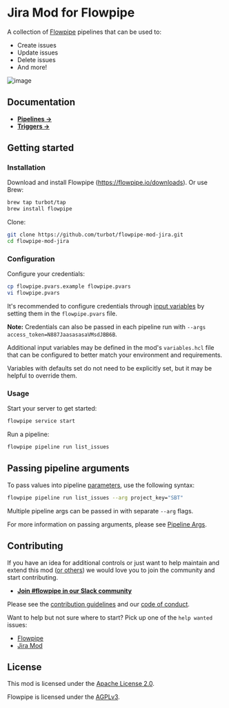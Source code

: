 # Jira Mod for Flowpipe

A collection of [Flowpipe](https://flowpipe.io) pipelines that can be used to:
- Create issues
- Update issues
- Delete issues
- And more!

![image](https://github.com/turbot/flowpipe-mod-jira/blob/staging/docs/images/flowpipe_test_run.png?raw=true)

## Documentation

- **[Pipelines →](https://hub.flowpipe.io/mods/turbot/jira/pipelines)**
- **[Triggers →](https://hub.flowpipe.io/mods/turbot/jira/triggers)**

## Getting started

### Installation

Download and install Flowpipe (https://flowpipe.io/downloads). Or use Brew:

```sh
brew tap turbot/tap
brew install flowpipe
```

Clone:

```sh
git clone https://github.com/turbot/flowpipe-mod-jira.git
cd flowpipe-mod-jira
```

### Configuration

Configure your credentials:

```sh
cp flowpipe.pvars.example flowpipe.pvars
vi flowpipe.pvars
```

It's recommended to configure credentials through [input variables](https://flowpipe.io/docs/using-flowpipe/mod-variables) by setting them in the `flowpipe.pvars` file.

**Note:** Credentials can also be passed in each pipeline run with `--args access_token=N887JaasasasaVMsdJBB6B`.

Additional input variables may be defined in the mod's `variables.hcl` file that can be configured to better match your environment and requirements.

Variables with defaults set do not need to be explicitly set, but it may be helpful to override them.

### Usage

Start your server to get started:

```sh
flowpipe service start
```

Run a pipeline:

```sh
flowpipe pipeline run list_issues
```

## Passing pipeline arguments

To pass values into pipeline [parameters](https://flowpipe.io/docs/using-flowpipe/pipeline-parameters), use the following syntax:

```sh
flowpipe pipeline run list_issues --arg project_key="SBT"
```

Multiple pipeline args can be passed in with separate `--arg` flags.

For more information on passing arguments, please see [Pipeline Args](https://flowpipe.io/docs/using-flowpipe/pipeline-arguments).

## Contributing

If you have an idea for additional controls or just want to help maintain and extend this mod ([or others](https://github.com/topics/flowpipe-mod)) we would love you to join the community and start contributing.

- **[Join #flowpipe in our Slack community ](https://flowpipe.io/community/join)**

Please see the [contribution guidelines](https://github.com/turbot/flowpipe/blob/main/CONTRIBUTING.md) and our [code of conduct](https://github.com/turbot/flowpipe/blob/main/CODE_OF_CONDUCT.md).

Want to help but not sure where to start? Pick up one of the `help wanted` issues:

- [Flowpipe](https://github.com/turbot/flowpipe/labels/help%20wanted)
- [Jira Mod](https://github.com/turbot/flowpipe-mod-jira/labels/help%20wanted)

## License

This mod is licensed under the [Apache License 2.0](https://github.com/turbot/flowpipe-mod-jira/blob/main/LICENSE).

Flowpipe is licensed under the [AGPLv3](https://github.com/turbot/flowpipe/blob/main/LICENSE).
